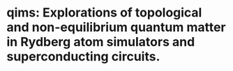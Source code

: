 # qims: Explorations of topological and non-equilibrium quantum matter in Rydberg atom simulators and superconducting circuits.

